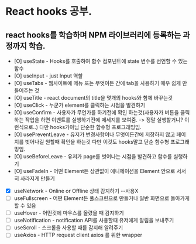 # React hooks 공부.

## react hooks를 학습하며 NPM 라이브러리에 등록하는 과정까지 학습.

- [O] useState - Hooks를 호출하여 함수 컴포넌트에 state 변수를 선언할 수 있는 함수
- [O] useInput - just Input 역할
- [O] useTabs - 웹사이트에 메뉴 또는 무엇이든 간에 tab을 사용하기 매우 쉽게 만들어주는 것
- [O] useTitle - react document의 title을 몇개의 hooks와 함께 바꾸는것
- [O] useClick - 누군가 element를 클릭하는 시점을 발견하기
- [O] useConfirm - 사용자가 무언가를 하기전에 확인 하는것(사용자가 버튼을 클릭하는 작업을 하면 이벤트를 실행하기전에 메세지를 보여줌. -> 정말 실행할거니? 이런식으로..) 다만 hooks가아님 단순한 함수형 프로그래밍임.
- [O] usePreventLeave - 유저가 변경사항이나 무엇이든간에 저장하지 않고 페이지를 벗어나길 원할때 확인을 하는것 다만 이것도 hooks말고 단순 함수형 프로그래밍임.
- [O] useBeforeLeave - 유저가 page를 벗어나는 시점을 발견하고 함수를 실행하기
- [O] useFadeIn - 어떤 Element든 상관없이 에니메이션을 Element 안으로 서서히 사라지게 만들기
- [x] useNetwork - Online or Offline 상태 감지하기 --사용X
- [ ] useFullscreen - 어떤 Element든 풀스크린으로 만들거나 일반 화면으로 돌아가게 할 수 있음
- [ ] useHover - 어떤것에 마우스를 올렸을 때 감지하기
- [ ] useNotification - notification API를 사용할때 유저에게 알림을 보내주기
- [ ] useScroll - 스크롤을 사용할 때를 감지해 알려주기
- [ ] useAxios - HTTP request client axios 를 위한 wrapper
